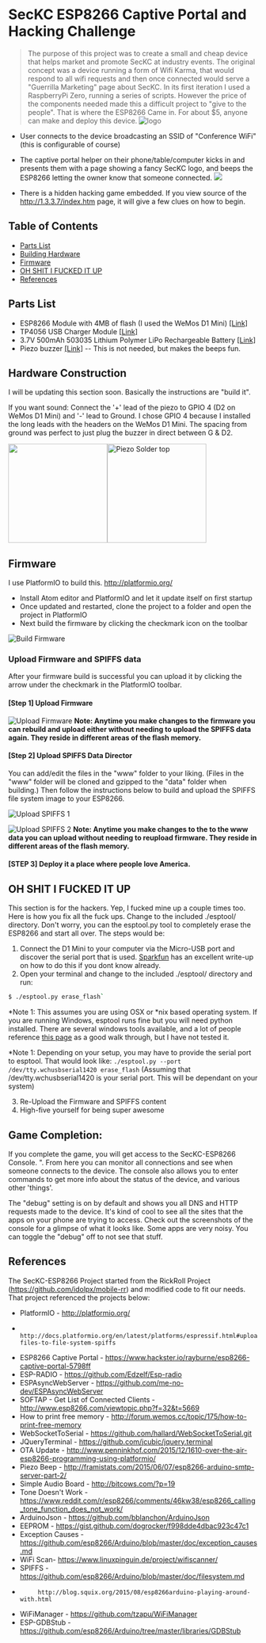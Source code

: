 # SecKC ESP8266 Captive Portal and Hacking Challenge
> The purpose of this project was to create a small and cheap device that helps market and promote SecKC at industry events. The original concept was a device running a form of Wifi Karma, that would respond to all wifi requests and then once connected would serve a "Guerrilla Marketing" page about SecKC. In its first iteration I used a RaspberryPi Zero, running a series of scripts. However the price of the components needed made this a difficult project to "give to the people".  That is where the ESP8266 Came in. For about $5, anyone can make and deploy this device.
![logo](http://i.imgur.com/MSpAXfE.jpg)

* User connects to the device broadcasting an SSID of "Conference WiFi" (this is configurable of course)
* The captive portal helper on their phone/table/computer kicks in and presents them with a page showing a fancy SecKC logo, and beeps the ESP8266 letting the owner know that someone connected.
![](./imgs/ESP-CaptivePortal.gif)


* There is a hidden hacking game embedded. If you view source of the http://1.3.3.7/index.htm page, it will give a few clues on how to begin.


## Table of Contents

- [Parts List](#parts-list)
- [Building Hardware](#hardware-construction)
- [Firmware](#firmware)
- [OH SHIT I FUCKED IT UP](#oh-shit-i-fucked-it-up)
- [References](#references)



## Parts List
* ESP8266 Module with 4MB of flash (I used the WeMos D1 Mini) [[Link]](https://www.aliexpress.com/item/D1-mini-Mini-NodeMcu-4M-bytes-Lua-WIFI-Internet-of-Things-development-board-based-ESP8266-by/32642350275.html?spm=a2g0s.9042311.0.0.3Ae9zT)
* TP4056 USB Charger Module [[Link]](https://www.aliexpress.com/item/20Pcs-TP4056-5V-1A-Micro-USB-Charger-Module-18650-Lithium-Battery-Charging-Board/32776109454.html?spm=a2g0s.9042311.0.0.3Ae9zT)
*  3.7V 500mAh 503035 Lithium Polymer LiPo Rechargeable Battery [[Link]](https://www.aliexpress.com/item/Wholesale-100-pcs-3-7V-500mAh-503035-Lithium-Polymer-LiPo-Rechargeable-Battery-For-Mp3-Mp4-PAD/32734113304.html?spm=a2g0s.9042311.0.0.3Ae9zT)
* Piezo buzzer [[Link]](https://www.aliexpress.com/item/Black-Plastic-14-x-7mm-2-Pins-Passive-Piezo-Buzzer-AC1-3V-Piezo-Transducer-with-Flying/32723376720.html?ws_ab_test=searchweb0_0,searchweb201602_3_10152_10065_10151_10068_10130_5430020_10307_10137_10060_10155_10154_5370011_10056_10055_10054_10059_100031_10099_5400020_5410011_10103_10102_10052_10053_10142_10107_10050_10051_5380020_10084_10083_10080_10082_10081_10178_10110_10111_10112_5390011_10113_10114_10312_10313_10314_10315_10316_10078_10079_10073_5420011,searchweb201603_16,ppcSwitch_4&btsid=21893a7d-1b2f-4904-a0fc-4871ead676b0&algo_expid=310ddc03-9d74-4cf2-8e97-9e677fbd6706-1&algo_pvid=310ddc03-9d74-4cf2-8e97-9e677fbd6706) -- This is not needed, but makes the beeps fun.


## Hardware Construction
I will be updating this section soon.  Basically the instructions are "build it".  

If you want sound:
Connect the '+' lead of the piezo to GPIO 4 (D2 on WeMos D1 Mini) and '-' lead to Ground.
I chose GPIO 4 because I installed the long leads with the headers on the WeMos D1 Mini. The spacing from ground was perfect to just plug the buzzer in direct between G & D2.

<img src="http://i.imgur.com/f8IIkPY.jpg" width="200"><img src="http://i.imgur.com/heRqjkN.jpg" alt="Piezo Solder top" width="200"/>


## Firmware
I use PlatformIO to build this.  http://platformio.org/

* Install Atom editor and PlatformIO and let it update itself on first startup
* Once updated and restarted, clone the project to a folder and open the project in PlatformIO
* Next build the firmware by clicking the checkmark icon on the toolbar

![Build Firmware](https://s20.postimg.org/e9mna84pp/build_firmware.png)


### Upload Firmware and SPIFFS data
After your firmware build is successful you can upload it by clicking the arrow under the checkmark in the PlatformIO toolbar.

#### [Step 1] Upload Firmware
![Upload Firmware](https://s20.postimg.org/ue4gppiot/upload_firmware.png)
**Note: Anytime you make changes to the firmware you can rebuild and upload either without needing to upload the SPIFFS data again. They reside in different areas of the flash memory.**


#### [Step 2] Upload SPIFFS Data Director

You can add/edit the files in the "www" folder to your liking. (Files in the "www" folder will be cloned and gzipped to the "data" folder when building.) Then follow the instructions below to build and upload the SPIFFS file system image to your ESP8266.

![Upload SPIFFS 1](https://s20.postimg.org/p1ymo5v4t/build_spiffs.png)

![Upload SPIFFS 2](https://s20.postimg.org/vrw3l0hy5/image.png)
**Note: Anytime you make changes to the to the www data you can upload without needing to reupload firmware. They reside in different areas of the flash memory.**

#### [STEP 3] Deploy it a place where people love America.

## OH SHIT I FUCKED IT UP
This section is for the hackers.  Yep, I fucked mine up a couple times too.  Here is how you fix all the fuck ups. Change to the included ./esptool/ directory.  Don't worry, you can the esptool.py tool to completely erase the ESP8266 and start all over.  The steps would be:

1. Connect the D1 Mini to your computer via the Micro-USB port and discover the serial port that is used. [Sparkfun](https://learn.sparkfun.com/tutorials/terminal-basics/connecting-to-your-device) has an excellent write-up on how to do this if you dont know already.
2. Open your terminal and change to the included ./esptool/ directory and run: 
```sh
$ ./esptool.py erase_flash`
```

*Note 1: This assumes you are using OSX or *nix based operating system. If you are running Windows, esptool runs fine but you will need python installed. There are several windows tools available, and a lot of people reference [this page](http://www.pratikpanda.com/completely-format-erase-esp8266-flash-memory/) as a good walk through, but I have not tested it. 

*Note 1: Depending on your setup, you may have to provide the serial port to esptool.  That would look like: `./esptool.py --port /dev/tty.wchusbserial1420 erase_flash`  (Assuming that /dev/tty.wchusbserial1420 is your serial port.  This will be dependant on your system)

3. Re-Upload the Firmware and SPIFFS content  
4. High-five yourself for being super awesome 

## Game Completion:
If you complete the game, you will get access to the SecKC-ESP8266 Console. ".
From here you can monitor all connections and see when someone connects to the device.
The console also allows you to enter commands to get more info about the status of the device, and various other 'things'.

The "debug" setting is on by default and shows you all DNS and HTTP requests made to the device. It's kind of cool to see all the sites that the apps on your phone are trying to access. Check out the screenshots of the console for a glimpse of what it looks like. Some apps are very noisy. You can toggle the "debug" off to not see that stuff.

## References
The SecKC-ESP8266 Project started from the RickRoll Project (https://github.com/idolpx/mobile-rr) and modified code to fit our needs.  That project referenced the projects below:

- PlatformIO - http://platformio.org/
-              http://docs.platformio.org/en/latest/platforms/espressif.html#uploading-files-to-file-system-spiffs
- ESP8266 Captive Portal - https://www.hackster.io/rayburne/esp8266-captive-portal-5798ff
- ESP-RADIO - https://github.com/Edzelf/Esp-radio
- ESPAsyncWebServer - https://github.com/me-no-dev/ESPAsyncWebServer
- SOFTAP - Get List of Connected Clients - http://www.esp8266.com/viewtopic.php?f=32&t=5669
- How to print free memory - http://forum.wemos.cc/topic/175/how-to-print-free-memory
- WebSocketToSerial - https://github.com/hallard/WebSocketToSerial.git
- JQueryTerminal - https://github.com/jcubic/jquery.terminal
- OTA Update - http://www.penninkhof.com/2015/12/1610-over-the-air-esp8266-programming-using-platformio/
- Piezo Beep - http://framistats.com/2015/06/07/esp8266-arduino-smtp-server-part-2/
- Simple Audio Board - http://bitcows.com/?p=19
- Tone Doesn't Work - https://www.reddit.com/r/esp8266/comments/46kw38/esp8266_calling_tone_function_does_not_work/
- ArduinoJson - https://github.com/bblanchon/ArduinoJson
- EEPROM - https://gist.github.com/dogrocker/f998dde4dbac923c47c1
- Exception Causes - https://github.com/esp8266/Arduino/blob/master/doc/exception_causes.md
- WiFi Scan- https://www.linuxpinguin.de/project/wifiscanner/
- SPIFFS - https://github.com/esp8266/Arduino/blob/master/doc/filesystem.md
-          http://blog.squix.org/2015/08/esp8266arduino-playing-around-with.html
- WiFiManager - https://github.com/tzapu/WiFiManager
- ESP-GDBStub - https://github.com/esp8266/Arduino/tree/master/libraries/GDBStub
